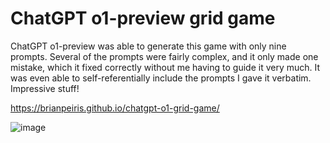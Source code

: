 # ChatGPT o1-preview grid game

ChatGPT o1-preview was able to generate this game with only nine prompts. Several of the prompts were fairly complex, and it only made one mistake, which it fixed correctly without me having to guide it very much. It was even able to self-referentially include the prompts I gave it verbatim. Impressive stuff!

https://brianpeiris.github.io/chatgpt-o1-grid-game/

![image](https://github.com/user-attachments/assets/5e067012-c897-47c8-96ce-bbb237801d74)
